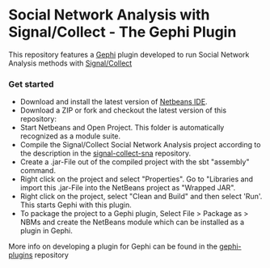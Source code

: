 Social Network Analysis with Signal/Collect - The Gephi Plugin
========================================================================================================================

This repository features a [Gephi](http://www.gephi.org) plugin developed to run Social Network Analysis methods with [Signal/Collect](http://uzh.github.io/signal-collect/)

### Get started

- Download and install the latest version of [Netbeans IDE](http://netbeans.org).
- Download a ZIP or fork and checkout the latest version of this repository:
- Start Netbeans and Open Project. This folder is automatically recognized as a module suite.
- Compile the Signal/Collect Social Network Analysis project according to the description in the [signal-collect-sna](https://github.com/fkzrh/signal-collect-sna) repository.
- Create a .jar-File out of the compiled project with the sbt "assembly" command.
- Right click on the project and select "Properties". Go to "Libraries and import this .jar-File into the NetBeans project as "Wrapped JAR".
- Right click on the project, select "Clean and Build" and then select 'Run'. This starts Gephi with this plugin.
- To package the project to a Gephi plugin, Select File > Package as > NBMs and create the NetBeans module which can be installed as a plugin in Gephi.

More info on developing a plugin for Gephi can be found in the [gephi-plugins](https://github.com/gephi/gephi-plugins) repository
